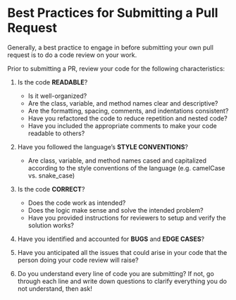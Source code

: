 # Best Practices for Submitting a Pull Request

Generally, a best practice to engage in before submitting your own pull request is to do a code review on your work.

Prior to submitting a PR, review your code for the following characteristics:

1. Is the code **READABLE**?

   - Is it well-organized?
   - Are the class, variable, and method names clear and descriptive?
   - Are the formatting, spacing, comments, and indentations consistent?
   - Have you refactored the code to reduce repetition and nested code?
   - Have you included the appropriate comments to make your code readable to others?

1. Have you followed the language’s **STYLE CONVENTIONS**?

   - Are class, variable, and method names cased and capitalized according to the style conventions of the language (e.g. camelCase vs. snake_case)

1. Is the code **CORRECT**?

   - Does the code work as intended?
   - Does the logic make sense and solve the intended problem?
   - Have you provided instructions for reviewers to setup and verify the solution works?

1. Have you identified and accounted for **BUGS** and **EDGE CASES**?

1. Have you anticipated all the issues that could arise in your code that the person doing your code review will raise?

1. Do you understand every line of code you are submitting? If not, go through each line and write down questions to clarify everything you do not understand, then ask!
